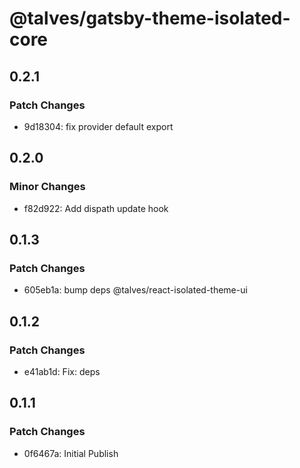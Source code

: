 # @talves/gatsby-theme-isolated-core

## 0.2.1

### Patch Changes

- 9d18304: fix provider default export

## 0.2.0

### Minor Changes

- f82d922: Add dispath update hook

## 0.1.3

### Patch Changes

- 605eb1a: bump deps @talves/react-isolated-theme-ui

## 0.1.2

### Patch Changes

- e41ab1d: Fix: deps

## 0.1.1

### Patch Changes

- 0f6467a: Initial Publish
